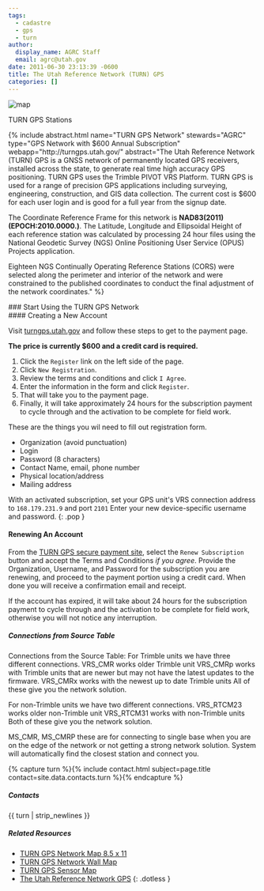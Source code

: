 ```yaml
---
tags:
  - cadastre
  - gps
  - turn
author:
  display_name: AGRC Staff
  email: agrc@utah.gov
date: 2011-06-30 23:13:39 -0600
title: The Utah Reference Network (TURN) GPS
categories: []
---
```

<div class="caption"><img title="map" src="{{ "/images/turn_gps_utah_network_rtk.png" | prepend: site.baseurl }}">
  <p class="caption-text">TURN GPS Stations</p>
</div>
{% include abstract.html
name="TURN GPS Network"
stewards="AGRC"
type="GPS Network with $600 Annual Subscription"
webapp="http://turngps.utah.gov/"
abstract="The Utah Reference Network (TURN) GPS is a GNSS network of permanently located GPS receivers, installed across the state, to generate real time high accuracy GPS positioning. TURN GPS uses the Trimble PIVOT VRS Platform. TURN GPS is used for a range of precision GPS applications including surveying, engineering, construction, and GIS data collection. The current cost is $600 for each user login and is good for a full year from the signup date.<p></p>
<p>The Coordinate Reference Frame for this network is <strong>NAD83(2011)(EPOCH:2010.0000.)</strong>. The Latitude, Longitude and Ellipsoidal Height of each reference station was calculated by processing 24 hour files using the National Geodetic Survey (NGS) Online Positioning User Service (OPUS) Projects application.</p>
<p>Eighteen NGS Continually Operating Reference Stations (CORS) were selected along the perimeter and interior of the network and were constrained to the published coordinates to conduct the final adjustment of the network coordinates." %}

<div class="grid package">
  <div class="grid__col grid__col--12-of-12" markdown="1">
### Start Using the TURN GPS Network

  <div class="package-content" markdown="1">
#### Creating a New Account

Visit [turngps.utah.gov](http://turngps.utah.gov) and follow these steps to get to the payment page.

**The price is currently $600 and a credit card is required.**

1. Click the `Register` link on the left side of the page.
1. Click `New Registration`.
1. Review the terms and conditions and click `I Agree`.
1. Enter the information in the form and click `Register`.
1. That will take you to the payment page.
1. Finally, it will take approximately 24 hours for the subscription payment to cycle through and the activation to be complete for field work.

These are the things you wil need to fill out registration form.
- Organization (avoid punctuation)
- Login
- Password (8 characters)
- Contact Name, email, phone number
- Physical location/address
- Mailing  address

With an activated subscription, set your GPS unit's VRS connection address to `168.179.231.9` and port `2101`
Enter your new device-specific username and password.
{: .pop }

#### Renewing An Account

From the [TURN GPS secure payment site](https://secure.utah.gov/turngps/), select the `Renew Subscription` button and accept the Terms and Conditions _if you agree_. Provide the Organization, Username, and Password for the subscription you are renewing, and proceed to the payment portion using a credit card. When done you will receive a confirmation email and receipt.

If the account has expired, it will take about 24 hours for the subscription payment to cycle through and the activation to be complete for field work, otherwise you will not notice any interruption.

##### Connections from Source Table
Connections from the Source Table:
For Trimble units we have three different connections.
VRS_CMR works older Trimble unit
VRS_CMRp works with Trimble units that are newer but may not have the latest updates to the firmware.
VRS_CMRx works with the newest up to date Trimble units
All of these give you the network solution.

For non-Trimble units we have two different connections.
VRS_RTCM23 works older non-Trimble unit
VRS_RTCM31 works with non-Trimble units
Both of these give you the network solution.

MS_CMR, MS_CMRP these are for connecting to single base when you are on the edge of the network or not getting a strong network solution. System will automatically find the closest station and connect you.

{% capture turn %}{% include contact.html subject=page.title contact=site.data.contacts.turn  %}{% endcapture %}
##### Contacts
{{ turn | strip_newlines }}

##### Related Resources

- [TURN GPS Network Map 8.5 x 11](ftp://ftp.agrc.utah.gov/UtahSGID_Vector/UTM12_NAD83/CADASTRE/TURNGPS_NetworkMap_8x11.pdf)
- [TURN GPS Network Wall Map](ftp://ftp.agrc.utah.gov/UtahSGID_Vector/UTM12_NAD83/CADASTRE/TURNGPS_NetworkWallMap.pdf)
- [TURN GPS Sensor Map](http://turngps.utah.gov/Map/SensorMap.aspx)
- [The Utah Reference Network GPS](http://turngps.utah.gov/)
{: .dotless }
  </div>
  </div>
</div>
